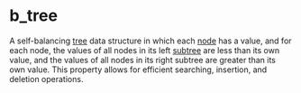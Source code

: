# b_tree

A self-balancing [tree](mathematics/tree) data structure in which each [node](mathematics/node) has a value, and for each node, the values of all nodes in its left [subtree](mathematics/subtree) are less than its own value, and the values of all nodes in its right subtree are greater than its own value. This property allows for efficient searching, insertion, and deletion operations.
